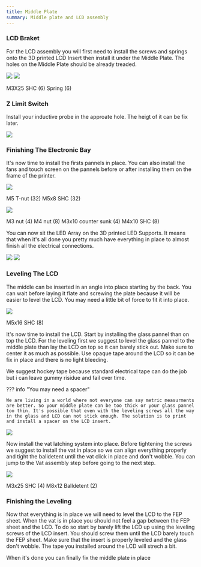 ```yaml
---
title: Middle Plate
summary: Middle plate and LCD assembly
---
```


### LCD Braket

For the LCD assembly you will first need to install the screws and springs onto the 3D printed LCD Insert then install it under the Middle Plate. The holes on the Middle Plate should be already treaded.

![](./../images/Screenshot_28.png)
![](./../images/Screenshot_29.png)

M3X25 SHC (6)
Spring (6)

### Z Limit Switch

Install your inductive probe in the approate hole. The heigt of it can be fix later.

![](./../images/Screenshot_30.png)

### Finishing The Electronic Bay

It's now time to install the firsts pannels in place. You can also install the fans and touch screen on the pannels before or after installing them on the frame of the printer.

![](./../images/Screenshot_31.png)

M5 T-nut (32)
M5x8 SHC (32)

![](./../images/Screenshot_32.png)

M3 nut (4)
M4 nut (8)
M3x10 counter sunk (4)
M4x10 SHC (8)

You can now sit the LED Array on the 3D printed LED Supports. It means that when it's all done you pretty much have everything in place to almost finish all the electrical connections.

![](./../images/Screenshot_33.png)
![](./images/image15.png)

### Leveling The LCD

The middle can be inserted in an angle into place starting by the back. You can wait before laying it flate and screwing the plate because it will be easier to level the LCD. You may need a little bit of force to fit it into place.

![](./../images/Screenshot_34.png)

M5x16 SHC (8)

It's now time to install the LCD. Start by installing the glass pannel than on top the LCD. For the leveling first we suggest to level the glass pannel to the middle plate than lay the LCD on top so it can barely stick out. Make sure to center it as much as possible. Use opaque tape around the LCD so it can be fix in place and there is no light bleeding.

We suggest hockey tape because standard electrical tape can do the job but i can leave gummy risidue and fail over time.

??? info "You may need a spacer"

    We are living in a world where not everyone can say metric measurments are better. So your middle plate can be too thick or your glass pannel too thin. It's possible that even with the leveling screws all the way in the glass and LCD can not stick enough. The solution is to print and install a spacer on the LCD insert. 

![](./../images/Screenshot_35.png)

Now install the vat latching system into place. Before tightening the screws we suggest to install the vat in place so we can align everything properly and tight the balldetent until the vat click in place and don't wobble. You can jump to the Vat assembly step before going to the next step.

![](./../images/Screenshot_36.png)

M3x25 SHC (4)
M8x12 Balldetent (2)

### Finishing the Leveling

Now that everything is in place we will need to level the LCD to the FEP sheet. When the vat is in place you should not feel a gap between the FEP sheet and the LCD. To do so start by barely lift the LCD up using the leveling screws of the LCD insert. You should screw them until the LCD barely touch the FEP sheet. Make sure that the insert is properly leveled and the glass don't wobble. The tape you installed around the LCD will strech a bit.

When it's done you can finally fix the middle plate in place